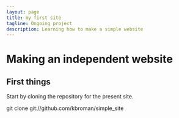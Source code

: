 ```yaml
---
layout: page
title: my first site
tagline: Ongoing project 
description: Learning how to make a simple website 
---
```


 # Making an independent website

## First things

Start by cloning the repository for the present site.

git clone git://github.com/kbroman/simple_site